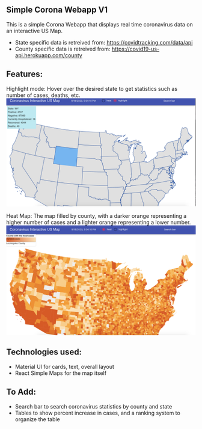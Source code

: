 


## Simple Corona Webapp V1

This is a simple Corona Webapp that displays real time coronavirus data on an interactive US Map. 

- State specific data is retreived from: https://covidtracking.com/data/api
- County specific data is retreived from: https://covid19-us-api.herokuapp.com/county

## Features: 

Highlight mode: 
Hover over the desired state to get statistics such as number of cases, deaths, etc. 
![Alt text](/screenShots/Pic1.png?raw=true "Highlight")

Heat Map: 
The map filled by county, with a darker orange representing a higher number of cases and a lighter orange representing a lower number. 
![Alt text](/screenShots/Pic2.png?raw=true "Heat")

## Technologies used: 
- Material UI for cards, text, overall layout
- React Simple Maps for the map itself

## To Add:
- Search bar to search coronavirus statistics by county and state 
- Tables to show percent increase in cases, and a ranking system to organize the table 









